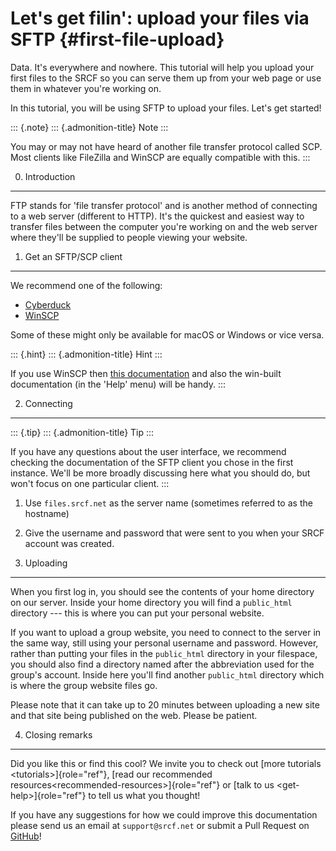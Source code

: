 Let's get filin': upload your files via SFTP {#first-file-upload}
==============================================

Data. It's everywhere and nowhere. This tutorial will help you upload
your first files to the SRCF so you can serve them up from your web page
or use them in whatever you're working on.

In this tutorial, you will be using SFTP to upload your files. Let's
get started!

::: {.note}
::: {.admonition-title}
Note
:::

You may or may not have heard of another file transfer protocol called
SCP. Most clients like FileZilla and WinSCP are equally compatible with
this.
:::

0. Introduction
---------------

FTP stands for 'file transfer protocol' and is another method of
connecting to a web server (different to HTTP). It's the quickest and
easiest way to transfer files between the computer you're working on
and the web server where they'll be supplied to people viewing your
website.

1. Get an SFTP/SCP client
-------------------------

We recommend one of the following:

-   [Cyberduck](http://cyberduck.io)
-   [WinSCP](http://winscp.net/eng/index.php)

Some of these might only be available for macOS or Windows or vice
versa.

::: {.hint}
::: {.admonition-title}
Hint
:::

If you use WinSCP then [this
documentation](http://winscp.net/eng/docs/introduction) and also the
win-built documentation (in the 'Help' menu) will be handy.
:::

2. Connecting
-------------

::: {.tip}
::: {.admonition-title}
Tip
:::

If you have any questions about the user interface, we recommend
checking the documentation of the SFTP client you chose in the first
instance. We'll be more broadly discussing here what you should do, but
won't focus on one particular client.
:::

1.  Use `files.srcf.net` as the server name (sometimes referred to as
    the hostname)
2.  Give the username and password that were sent to you when your SRCF
    account was created.

3. Uploading
------------

When you first log in, you should see the contents of your home
directory on our server. Inside your home directory you will find a
`public_html` directory --- this is where you can put your personal
website.

If you want to upload a group website, you need to connect to the server
in the same way, still using your personal username and password.
However, rather than putting your files in the `public_html` directory
in your filespace, you should also find a directory named after the
abbreviation used for the group's account. Inside here you'll find
another `public_html` directory which is where the group website files
go.

Please note that it can take up to 20 minutes between uploading a new
site and that site being published on the web. Please be patient.

4. Closing remarks
------------------

Did you like this or find this cool? We invite you to check out
[more tutorials \<tutorials\>]{role="ref"},
[read our  recommended resources\<recommended-resources\>]{role="ref"}
or [talk to us \<get-help\>]{role="ref"} to tell us what you thought!

If you have any suggestions for how we could improve this documentation
please send us an email at `support@srcf.net` or submit a Pull Request
on [GitHub](https://github.com/SRCF/docs)!
